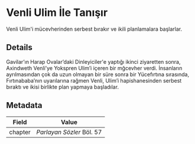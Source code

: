 # Venli Ulim İle Tanışır
Venli Ulim'i mücevherinden serbest bırakır ve ikili planlamalara başlarlar.

## Details
Gavilar’ın Harap Ovalar’daki Dinleyiciler'e yaptığı ikinci ziyaretten sonra, Axindweth Venli’ye Yokspren Ulim’i içeren bir mğcevher verdi. İnsanların ayrılmasından çok da uzun olmayan bir süre sonra bir Yücefırtına sırasında, Fırtınababa’nın uyarılarına rağmen Venli, Ulim’i hapishanesinden serbest bıraktı ve ikisi birlikte plan yapmaya başladılar.

## Metadata
| Field | Value |
| ----- | ----- |
| chapter | *Parlayan Sözler* Böl. 57 |
